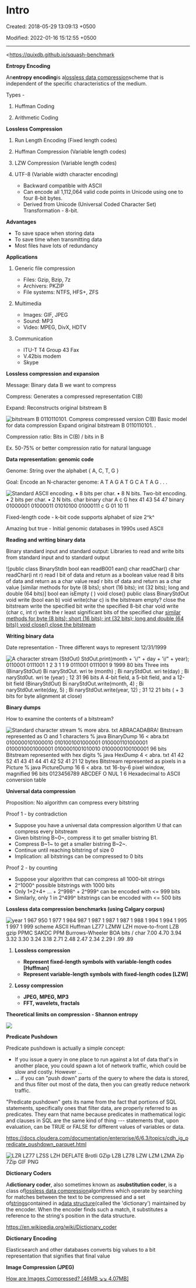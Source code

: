 # Intro

Created: 2018-05-29 13:09:13 +0500

Modified: 2022-01-16 15:12:55 +0500

---

<https://quixdb.github.io/squash-benchmark



**Entropy Encoding**

An**entropy encoding**is a[lossless data compression](https://en.wikipedia.org/wiki/Lossless_compression)scheme that is independent of the specific characteristics of the medium.

Types -

1.  Huffman Coding

2.  Arithmetic Coding



**Lossless Compression**

1.  Run Length Encoding (Fixed length codes)

2.  Huffman Compression (Variable length codes)

3.  LZW Compression (Variable length codes)

4.  UTF-8 (Variable width character encoding)
    -   Backward compatible with ASCII
    -   Can encode all 1,112,064 valid code points in Unicode using one to four 8-bit bytes.
    -   Derived from Unicode (Universal Coded Character Set) Transformation - 8-bit.



**Advantages**
-   To save space when storing data
-   To save time when transmitting data
-   Most files have lots of redundancy



**Applications**

1.  Generic file compression
    -   Files: Gzip, Bzip, 7z
    -   Archivers: PKZIP
    -   File systems: NTFS, HFS+, ZFS

2.  Multimedia
    -   Images: GIF, JPEG
    -   Sound: MP3
    -   Video: MPEG, DivX, HDTV

3.  Communication
    -   ITU-T T4 Group 43 Fax
    -   V.42bis modem
    -   Skype



**Lossless compression and expansion**

Message: Binary data B we want to compress

Compress: Generates a compressed representation C(B)

Expand: Reconstructs original bitstream B

![bitstream B 0110110101. Compress compressed version C(B) Basic model for data compression Expand original bitstream B 0110110101. . ](media/Intro-image1.jpeg)

Compression ratio: Bits in C(B) / bits in B

Ex. 50-75% or better compression ratio for natural language



**Data representation: genomic code**

Genome: String over the alphabet { A, C, T, G }

Goal: Encode an N-character genome: A T A G A T G C A T A G . . .

![Standard ASCII encoding. • 8 bits per char. • 8 N bits. Two-bit encoding. • 2 bits per char. • 2 N bits. char binary char A c G hex 41 43 54 47 binary 01000001 01000011 01010100 01000111 c G 01 10 11 ](media/Intro-image2.jpg)



Fixed-length code - k-bit code supports alphabet of size 2^k^

Amazing but true - Initial genomic databases in 1990s used ASCII



**Reading and writing binary data**

Binary standard input and standard output: Libraries to read and write bits from standard input and to standard output



![public class BinaryStdIn bool ean readB001 ean() char readChar() char readChar(i nt r) read I bit of data and return as a boolean value read 8 bits of data and return as a char value read r bits of data and return as a char value [similar methods for byte (8 bits); short (16 bits); int (32 bits); long and double (64 bits)] bool ean isEmpty ( ) void close() public class BinaryStdOut void write (bool ean b) void write(char c) is the bitstream empty? close the bitstream write the specified bit write the specified 8-bit char void write (char c, int r) write the r least significant bits of the specified char [similar methods for byte (8 bits); short (16 bits); int (32 bits); long and double (64 bits)) void close() close the bitstream ](media/Intro-image3.jpg)



**Writing binary data**

Date representation - Three different ways to represent 12/31/1999

![A character stream (StdOut) StdOut.print(month + 'i/" + day + 'i/" + year); 0110001 0111001 1 2 3 1 1 9 0111001 0111001 9 1999 80 bits Three ints (BinaryStdOut) Bi naryStdOut. wri te (month) ; Bi naryStdOut. wri te(day) ; Bi naryStd0ut. wri te (year) ; 12 31 96 bits A 4-bit field, a 5-bit field, and a 12-bit field (BinaryStdOut) Bi naryStdOut.write(month, 4) ; Bi naryStd0ut.write(day, 5) ; Bi naryStdOut.write(year, 12) ; 31 12 21 bits ( + 3 bits for byte alignment at close) ](media/Intro-image4.jpg)



**Binary dumps**

How to examine the contents of a bitstream?

![Standard character stream % more abra. txt ABRACADABRA! Bitstream represented as O and 1 characters % java BinaryDump 16 < abra.txt 0100000101000010 0101001001000001 0100001101000001 0100010001000001 0100001001010010 0100000100100001 96 bits Bitstream represented with hex digits % java HexDump 4 < abra. txt 41 42 52 41 43 41 44 41 42 52 41 21 12 bytes Bitstream represented as pixels in a Picture % java PictureDump 16 6 < abra. txt 16-by-6 pixel window, magnified 96 bits 0123456789 ABCDEF O NUL 1 6 Hexadecimal to ASCII conversion table ](media/Intro-image5.jpg)



**Universal data compression**

Proposition: No algorithm can compress every bitstring



Proof 1 - by contradiction
-   Suppose you have a universal data compression algorithm U that can compress every bitstream
-   Given bitstring B~0~, compress it to get smaller bistring B1.
-   Compress B~1~ to get a smaller bistring B~2~.
-   Continue until reaching bitstring of size 0
-   Implication: all bitstrings can be compressed to 0 bits



Proof 2 - by counting
-   Suppose your algorithm that can compress all 1000-bit strings
-   2^1000^ possible bitstrings with 1000 bits
-   Only 1+2+4+ ... + 2^998^ + 2^999^ can be encoded with <= 999 bits
-   Similarly, only 1 in 2^499^ bitstrings can be encoded with <= 500 bits



**Lossless data compression benchmarks (using Calgary corpus)**

![year 1 967 950 1 977 1 984 987 1 987 1 987 1 987 1 988 1 994 1 994 1 995 1 997 1 999 scheme ASCII Huffman LZ77 LZMW LZH move-to-front LZB gzip PPMC SAKDC PPM Burrows-Wheeler BOA bits / char 7.00 4.70 3.94 3.32 3.30 3.24 3.18 2.71 2.48 2.47 2.34 2.29 I .99 .89 ](media/Intro-image6.jpg)



1.  **Lossless compression**
    -   **Represent fixed-length symbols with variable-length codes [Huffman]**
    -   **Represent variable-length symbols with fixed-length codes [LZW]**

2.  **Lossy compression**
    -   **JPEG, MPEG, MP3**
    -   **FFT, wavelets, fractals**



**Theoretical limits on compression - Shannon entropy**

![](media/Intro-image7.jpg)



**Predicate Pushdown**

Predicate pushdown is actually a simple concept:
-   If you issue a query in one place to run against a lot of data that's in another place, you could spawn a lot of network traffic, which could be slow and costly. However ...
-   ... if you can "push down" parts of the query to where the data is stored, and thus filter out most of the data, then you can greatly reduce network traffic.



"Predicate pushdown" gets its name from the fact that portions of SQL statements, specifically ones that filter data, are properly referred to as predicates. They earn that name because predicates in mathematical logic and clauses in SQL are the same kind of thing --- statements that, upon evaluation, can be TRUE or FALSE for different values of variables or data.



<https://docs.cloudera.com/documentation/enterprise/6/6.3/topics/cdh_ig_predicate_pushdown_parquet.html>



![LZR LZ77 LZSS LZH DEFLATE Brotli GZip LZB LZ78 LZW LZM LZMA Zip 7Zip GIF PNG ](media/Intro-image8.jpg)



**Dictionary Coders**

A**dictionary coder**, also sometimes known as a**substitution coder**, is a class of[lossless data compression](https://en.wikipedia.org/wiki/Lossless_data_compression)algorithms which operate by searching for matches between the text to be compressed and a set of[strings](https://en.wikipedia.org/wiki/String_(computer_science))contained in a[data structure](https://en.wikipedia.org/wiki/Data_structure)(called the 'dictionary') maintained by the encoder. When the encoder finds such a match, it substitutes a reference to the string's position in the data structure.



<https://en.wikipedia.org/wiki/Dictionary_coder>



**Dictionary Encoding**

Elasticsearch and other databases converts big values to a bit representation that signifies that final value



**Image Compression (JPEG)**

[How are Images Compressed? [46MB ↘↘ 4.07MB]](https://www.youtube.com/watch?v=Kv1Hiv3ox8I)








